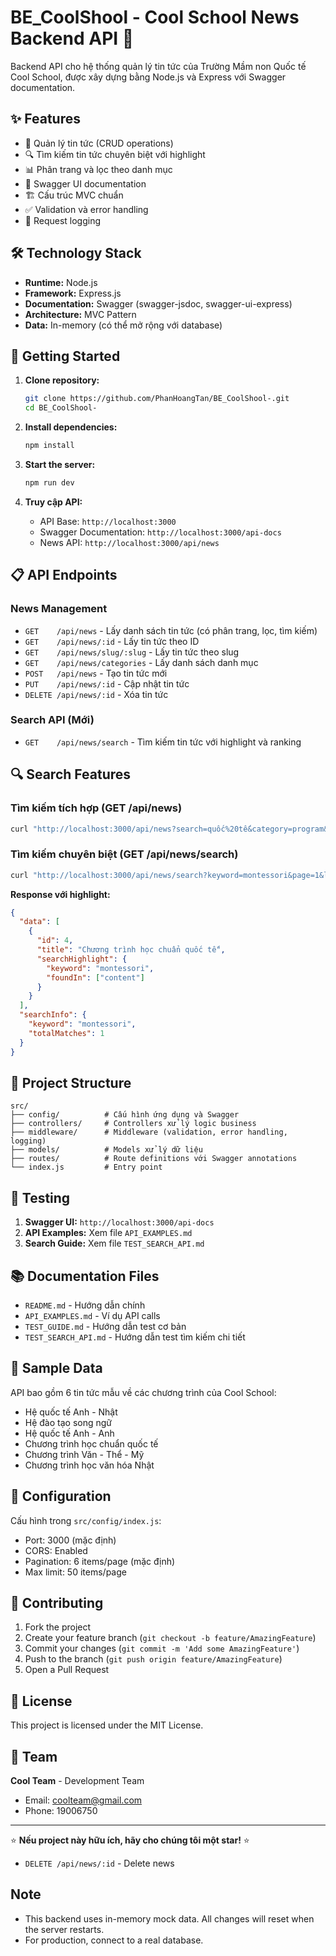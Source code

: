 # BE_CoolShool - Cool School News Backend API 🚀

Backend API cho hệ thống quản lý tin tức của Trường Mầm non Quốc tế Cool School, được xây dựng bằng Node.js và Express với Swagger documentation.

## ✨ Features

- 📰 Quản lý tin tức (CRUD operations)
- 🔍 Tìm kiếm tin tức chuyên biệt với highlight
- 📊 Phân trang và lọc theo danh mục
- 📖 Swagger UI documentation
- 🏗️ Cấu trúc MVC chuẩn
- ✅ Validation và error handling
- 📝 Request logging

## 🛠️ Technology Stack

- **Runtime:** Node.js
- **Framework:** Express.js
- **Documentation:** Swagger (swagger-jsdoc, swagger-ui-express)
- **Architecture:** MVC Pattern
- **Data:** In-memory (có thể mở rộng với database)

## 🚀 Getting Started

1. **Clone repository:**

   ```bash
   git clone https://github.com/PhanHoangTan/BE_CoolShool-.git
   cd BE_CoolShool-
   ```

2. **Install dependencies:**

   ```bash
   npm install
   ```

3. **Start the server:**

   ```bash
   npm run dev
   ```

4. **Truy cập API:**
   - API Base: `http://localhost:3000`
   - Swagger Documentation: `http://localhost:3000/api-docs`
   - News API: `http://localhost:3000/api/news`

## 📋 API Endpoints

### News Management

- `GET    /api/news` - Lấy danh sách tin tức (có phân trang, lọc, tìm kiếm)
- `GET    /api/news/:id` - Lấy tin tức theo ID
- `GET    /api/news/slug/:slug` - Lấy tin tức theo slug
- `GET    /api/news/categories` - Lấy danh sách danh mục
- `POST   /api/news` - Tạo tin tức mới
- `PUT    /api/news/:id` - Cập nhật tin tức
- `DELETE /api/news/:id` - Xóa tin tức

### Search API (Mới)

- `GET    /api/news/search` - Tìm kiếm tin tức với highlight và ranking

## 🔍 Search Features

### Tìm kiếm tích hợp (GET /api/news)

```bash
curl "http://localhost:3000/api/news?search=quốc%20tế&category=program&page=1&limit=3"
```

### Tìm kiếm chuyên biệt (GET /api/news/search)

```bash
curl "http://localhost:3000/api/news/search?keyword=montessori&page=1&limit=5"
```

**Response với highlight:**

```json
{
  "data": [
    {
      "id": 4,
      "title": "Chương trình học chuẩn quốc tế",
      "searchHighlight": {
        "keyword": "montessori",
        "foundIn": ["content"]
      }
    }
  ],
  "searchInfo": {
    "keyword": "montessori",
    "totalMatches": 1
  }
}
```

## 📁 Project Structure

```
src/
├── config/          # Cấu hình ứng dụng và Swagger
├── controllers/     # Controllers xử lý logic business
├── middleware/      # Middleware (validation, error handling, logging)
├── models/          # Models xử lý dữ liệu
├── routes/          # Route definitions với Swagger annotations
└── index.js         # Entry point
```

## 🧪 Testing

1. **Swagger UI:** `http://localhost:3000/api-docs`
2. **API Examples:** Xem file `API_EXAMPLES.md`
3. **Search Guide:** Xem file `TEST_SEARCH_API.md`

## 📚 Documentation Files

- `README.md` - Hướng dẫn chính
- `API_EXAMPLES.md` - Ví dụ API calls
- `TEST_GUIDE.md` - Hướng dẫn test cơ bản
- `TEST_SEARCH_API.md` - Hướng dẫn test tìm kiếm chi tiết

## 🎯 Sample Data

API bao gồm 6 tin tức mẫu về các chương trình của Cool School:

- Hệ quốc tế Anh - Nhật
- Hệ đào tạo song ngữ
- Hệ quốc tế Anh - Anh
- Chương trình học chuẩn quốc tế
- Chương trình Văn - Thể - Mỹ
- Chương trình học văn hóa Nhật

## 🔧 Configuration

Cấu hình trong `src/config/index.js`:

- Port: 3000 (mặc định)
- CORS: Enabled
- Pagination: 6 items/page (mặc định)
- Max limit: 50 items/page

## 🤝 Contributing

1. Fork the project
2. Create your feature branch (`git checkout -b feature/AmazingFeature`)
3. Commit your changes (`git commit -m 'Add some AmazingFeature'`)
4. Push to the branch (`git push origin feature/AmazingFeature`)
5. Open a Pull Request

## 📄 License

This project is licensed under the MIT License.

## 👥 Team

**Cool Team** - Development Team

- Email: coolteam@gmail.com
- Phone: 19006750

---

⭐ **Nếu project này hữu ích, hãy cho chúng tôi một star!** ⭐

- `DELETE /api/news/:id` - Delete news

## Note

- This backend uses in-memory mock data. All changes will reset when the server restarts.
- For production, connect to a real database.

